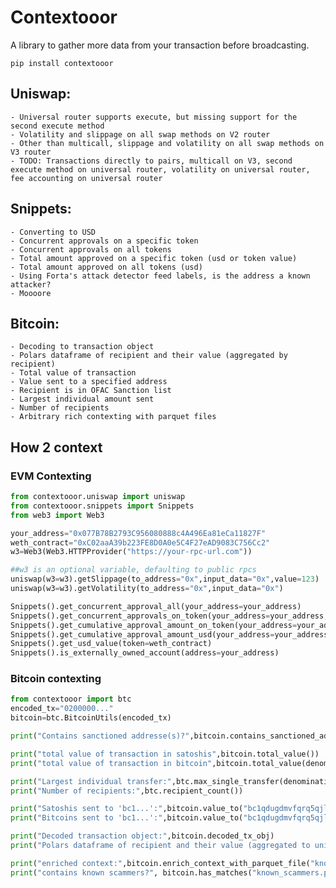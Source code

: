 # Contextooor
A library to gather more data from your transaction before broadcasting.

``` pip install contextooor ```

## Uniswap:
    - Universal router supports execute, but missing support for the second execute method
    - Volatility and slippage on all swap methods on V2 router
    - Other than multicall, slippage and volatility on all swap methods on V3 router
    - TODO: Transactions directly to pairs, multicall on V3, second execute method on universal router, volatility on universal router, fee accounting on universal router

## Snippets:
    - Converting to USD
    - Concurrent approvals on a specific token
    - Concurrent approvals on all tokens
    - Total amount approved on a specific token (usd or token value)
    - Total amount approved on all tokens (usd)
    - Using Forta's attack detector feed labels, is the address a known attacker?
    - Moooore 

## Bitcoin:
    - Decoding to transaction object
    - Polars dataframe of recipient and their value (aggregated by recipient)
    - Total value of transaction
    - Value sent to a specified address
    - Recipient is in OFAC Sanction list
    - Largest individual amount sent
    - Number of recipients
    - Arbitrary rich contexting with parquet files

## How 2 context
### EVM Contexting
```Python
from contextooor.uniswap import uniswap
from contextooor.snippets import Snippets
from web3 import Web3

your_address="0x077B78B2793C956080888c4A496Ea81eCa11827F"
weth_contract="0xC02aaA39b223FE8D0A0e5C4F27eAD9083C756Cc2"
w3=Web3(Web3.HTTPProvider("https://your-rpc-url.com"))

##w3 is an optional variable, defaulting to public rpcs
uniswap(w3=w3).getSlippage(to_address="0x",input_data="0x",value=123)
uniswap(w3=w3).getVolatility(to_address="0x",input_data="0x")

Snippets().get_concurrent_approval_all(your_address=your_address)
Snippets().get_concurrent_approvals_on_token(your_address=your_address,token_address=weth_contract)
Snippets().get_cumulative_approval_amount_on_token(your_address=your_address,token_address=weth_contract,in_usd=True)
Snippets().get_cumulative_approval_amount_usd(your_address=your_address)
Snippets().get_usd_value(token=weth_contract)
Snippets().is_externally_owned_account(address=your_address)

```
### Bitcoin contexting
```Python
from contextooor import btc
encoded_tx="0200000..."
bitcoin=btc.BitcoinUtils(encoded_tx)

print("Contains sanctioned addresse(s)?",bitcoin.contains_sanctioned_addresses())

print("total value of transaction in satoshis",bitcoin.total_value())
print("total value of transaction in bitcoin",bitcoin.total_value(denomination="bitcoin"))

print("Largest individual transfer:",btc.max_single_transfer(denomination="bitcoin"))
print("Number of recipients:",btc.recipient_count())

print("Satoshis sent to 'bc1...':",bitcoin.value_to("bc1qdugdmvfqrq5qjlw4ta7alen2hdpsekjkjen5xw"))
print("Bitcoins sent to 'bc1...':",bitcoin.value_to("bc1qdugdmvfqrq5qjlw4ta7alen2hdpsekjkjen5xw",denomination="bitcoin"))

print("Decoded transaction object:",bitcoin.decoded_tx_obj)
print("Polars dataframe of recipient and their value (aggregated to unique addresses)",bitcoin.decoded_dataframe)

print("enriched context:",bitcoin.enrich_context_with_parquet_file("known_scammers.parquet")
print("contains known scammers?", bitcoin.has_matches("known_scammers.parquet"))


```
